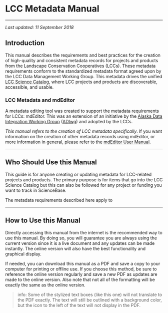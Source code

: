 # LCC Metadata Manual

---

_Last updated: 11 September 2018_

## Introduction

This manual describes the requirements and best practices for the creation of high-quality and consistent metadata records for projects and products from the Landscape Conservation Cooperatives \(LCCs\). These metadata requirements conform to the standardized metadata format agreed upon by the LCC Data Management Working Group. This metadata drives the unified [LCC Science Catalog](https://legacy.gitbook.com/book/cookmt/mdeditor-for-lccs/edit#), where LCC projects and products are discoverable, accessible, and usable.

### LCC Metadata and mdEditor

A metadata editing tool was created to support the metadata requirements for LCCs: mdEditor. This was an extension of an initiative by the [Alaska Data Integration Working Group](http://www.adiwg.org/about/) \([ADIwg](https://adiwg.gitbooks.io/mdeditor/content/GLOSSARY.html#adiwg)\) and adopted by the LCCs.

_This manual refers to the creation of LCC metadata specifically_. If you want information on the creation of other metadata records using mdEditor, or more information in general, please refer to the [mdEditor User Manual](https://adiwg.gitbooks.io/mdeditor/content/).

---

## Who Should Use this Manual

This guide is for anyone creating or updating metadata for LCC-related projects and products. The primary purpose is for items that go into the LCC Science Catalog but this can also be followed for any project or funding you want to track in ScienceBase.

The metadata requirements described here apply to

---

## How to Use this Manual

Directly accessing this manual from the internet is the recommended way to use this manual. By doing so, you will guarantee you are always using the current version since it is a live document and any updates can be made instantly. The online version will also have the best functionality and graphical display.

If needed, you can download this manual as a PDF and save a copy to your computer for printing or offline use. If you choose this method, be sure to reference the online version regularly and save a new PDF as updates are made to the online version. Also note that not all of the formatting will be exactly the same as the online version.

> info: Some of the stylized text boxes \(like this one\) will not translate to the PDF exactly. The text will still be outlined with a background color, but the icon to the left of the text will not display in the PDF.



